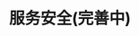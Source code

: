 ---
title: "服务安全(完善中)"
description: "讲解Rainbond对服务安全提供的机制" 
menu: "micro-service-mesh-security"
weight: 21007
hidden: true
---